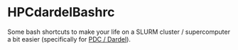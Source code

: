 # HPCdardelBashrc
Some bash shortcuts to make your life on a SLURM cluster / supercomputer a bit easier (specifically for [PDC / Dardel](https://www.pdc.kth.se/hpc-services/computing-systems)).
